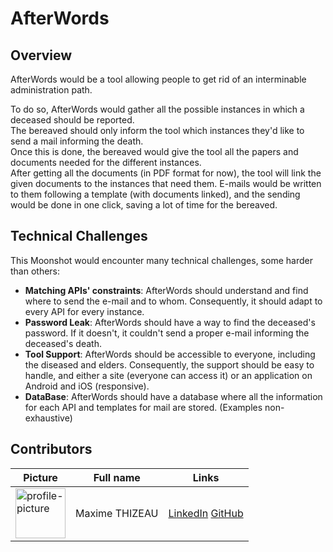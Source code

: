 # AfterWords

## Overview

AfterWords would be a tool allowing people to get rid of an interminable administration path.

To do so, AfterWords would gather all the possible instances in which a deceased should be reported. \
The bereaved should only inform the tool which instances they'd like to send a mail informing the death. \
Once this is done, the bereaved would give the tool all the papers and documents needed for the different instances. \
After getting all the documents (in PDF format for now), the tool will link the given documents to the instances that need them. E-mails would be written to them following a template (with documents linked), and the sending would be done in one click, saving a lot of time for the bereaved.

## Technical Challenges

This Moonshot would encounter many technical challenges, some harder than others:

- **Matching APIs' constraints**: AfterWords should understand and find where to send the e-mail and to whom. Consequently, it should adapt to every API for every instance.
- **Password Leak**: AfterWords should have a way to find the deceased's password. If it doesn't, it couldn't send a proper e-mail informing the deceased's death.
- **Tool Support**: AfterWords should be accessible to everyone, including the diseased and elders. Consequently, the support should be easy to handle, and either a site (everyone can access it) or an application on Android and iOS (responsive).
- **DataBase**: AfterWords should have a database where all the information for each API and templates for mail are stored. (Examples non-exhaustive)

## Contributors

| Picture                                                                    | Full name      | Links                                                                                                         |
| -------------------------------------------------------------------------- | -------------- | ------------------------------------------------------------------------------------------------------------- |
| <img alt="profile-picture" src="https://avatars.githubusercontent.com/u/145995586?v=4" width=80> | Maxime THIZEAU | [LinkedIn](https://www.linkedin.com/in/maxime-thizeau-0b311a293/) [GitHub](https://github.com/MaximeTAlgosup) |
